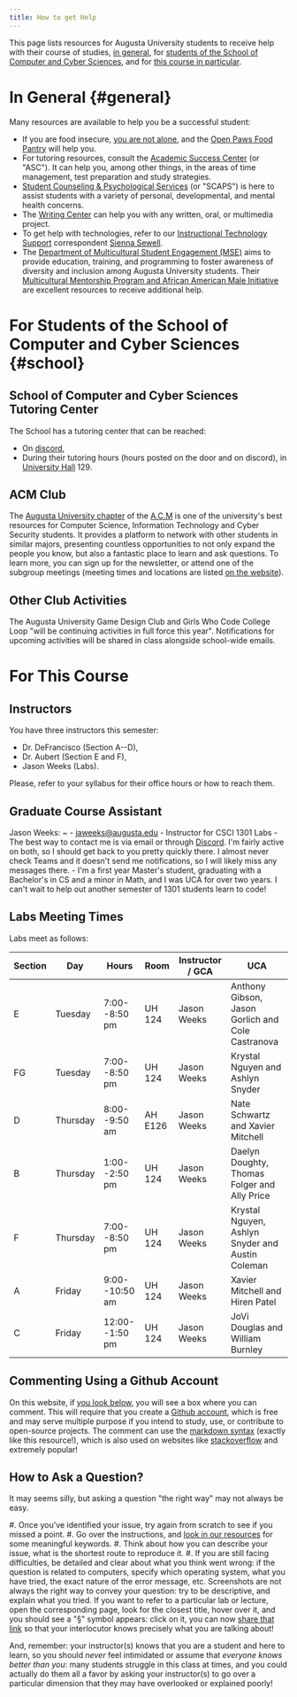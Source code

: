 ```yaml
---
title: How to get Help
---
```


This page lists resources for Augusta University students to receive help with their course of studies, [in general](#general), for [students of the School of Computer and Cyber Sciences](#school), and for [this course in particular](#course).

# In General {#general}

Many resources are available to help you be a successful student:

- If you are food insecure, [you are not alone](https://www.wjbf.com/csra-news/nearly-36-percent-of-college-students-are-hungry/), and the [Open Paws Food Pantry](https://www.augusta.edu/student-affairs/open-paws.php) will help you.
- For tutoring resources, consult the [Academic Success Center](https://www.augusta.edu/academicsuccess/) (or "ASC"). It can help you, among other things, in the areas of time management, test preparation and study strategies.
- [Student Counseling & Psychological Services](https://www.augusta.edu/counseling/) (or "SCAPS") is here to assist students with a variety of personal, developmental, and mental health concerns.
- The [Writing Center](https://www.augusta.edu/pamplin/writingcenter/) can help you with any written, oral, or multimedia project.
- To get help with technologies, refer to our [Instructional Technology Support](https://www.augusta.edu/continuity/index.php) correspondent [Sienna Sewell](https://spots.augusta.edu/sSewell/).
- The [Department of Multicultural Student Engagement (MSE)](https://www.augusta.edu/multicultural/) aims to provide education, training, and programming to foster awareness of diversity and inclusion among Augusta University students. Their [Multicultural Mentorship Program and African American Male Initiative](https://www.augusta.edu/multicultural/programming.php) are excellent resources to receive additional help.

# For Students of the School of Computer and Cyber Sciences {#school}

## School of Computer and Cyber Sciences Tutoring Center

The School has a tutoring center that can be reached:

- On [discord](https://discord.gg/AYSw3UNKEh),
- During their tutoring hours (hours posted on the door and on discord), in [University Hall](https://map.concept3d.com/?id=824#!m/268018) 129. 

<!--
Their current opening hours are:

    Tuesday: 1pm-5pm  
    Thursday: 2pm-5pm  
    Friday: 9am-12pm  
-->

## ACM Club

The [Augusta University chapter](https://spots.augusta.edu/cyberdefense) of the [A.C.M](https://www.acm.org/ "Association for Computing Machinery") is one of the university's best resources for Computer Science, Information Technology and Cyber Security students.
It provides a platform to network with other students in similar majors, presenting countless opportunities to not only expand the people you know, but also a fantastic place to learn and ask questions.
To learn more, you can sign up for the newsletter, or attend one of the subgroup meetings (meeting times and locations are listed [on the website](https://spots.augusta.edu/cyberdefense)).

## Other Club Activities

The Augusta University Game Design Club and Girls Who Code College Loop "will be continuing activities in full force this year".  Notifications for upcoming activities will be shared in class alongside school-wide emails. 

# For This Course

## Instructors

You have three instructors this semester:

- Dr. DeFrancisco (Section A--D), 
- Dr. Aubert (Section E and F),
- Jason Weeks (Labs).

Please, refer to your syllabus for their office hours or how to reach them.

## Graduate Course Assistant

Jason Weeks:
~ 
    - <jaweeks@augusta.edu>
    - Instructor for CSCI 1301 Labs
    - The best way to contact me is via email or through [Discord](http://discordapp.com/users/269850129022976000). I'm fairly active on both, so I should get back to you pretty quickly there. I almost never check Teams and it doesn't send me notifications, so I will likely miss any messages there.
    - I'm a first year Master's student, graduating with a Bachelor's in CS and a minor in Math, and I was UCA for over two years. I can't wait to help out another semester of 1301 students learn to code!

<!--
## Undergraduate Course Assistants

To be determined.
-->

<!--
The instructors and UCAs should be your first point of contact for any questions regarding the content of this class.

For this semester, your UCAs are:
-->
<!--

Please, copy the following template, paste it outside this comment (that is, after the ">" character below, and fill it with relevant information.

First Last:
~ 
    - Email.
    - Responsible for Section X's lab.
    - Also present during Section Y's lab.
    - Best way to reach me.
    - Office hours.
    - (if you feel like it, share your major or something else personal).
-->

<!-- 
For example,

Clément Aubert:
~ 
    - <caubert@augusta.edu>
    - Responsible for Section B's lab.
    - Also present during Section C and D's labs.
    - Feel free to reach out via emails or teams. I don't frequently check discord.
    - My office hours are M. & W. 10--12.
    - I have been teaching this class for many semesters, but I am always excited to meet new students and introduce you all to programming.
-->  

<!-- 
ARCHIVES

Samuel Bailey:
~ 
    - <sambailey@augusta.edu>
    - Responsible for Section A's lab.
    - Also present during Section C and D's labs.
    - The best way to reach me is through my discord [Discord](http://discordapp.com/users/233045391325528064) and email. I check both very often. I use   Teams sometimes, but the other two are the best way to reach me.
    - My office hours are currently undecided. I am waiting till I finalize other stuff before I put them in stone.
    - I am a IT student. I enjoy video games, reading books such as Brandon Sanders Mistborn, and I run the TTPRG Pathfinder 2e in my spare time.     

Jason Weeks:
~ 
    - <jaweeks@augusta.edu>
    - Responsible for Section B's lab
    - May also be present for Section C's lab
    - The best way to contact me is via email or through [Discord](http://discordapp.com/users/269850129022976000). I'm fairly active on both, so I should get back to you pretty quickly there. I almost never check Teams and it doesn't send me notifications, so I will likely miss any messages there.
    - My office hours are as follows (all are at UH 129):
        - Tuesday: 1:00pm - 5:00pm
        - Thursday: 3:00pm - 5:00pm
        - Friday: 9:00am - 12:00pm
    - I'm a fourth year Computer Science major, Math minor and a UCA for over two years now. I can't wait to help out another semester of 1301 students learn to code!
    
Artis Carter:
~ 
    - <artcarter@augusta.edu>.
    - Responsible for Section C's lab.
    - Also present during Section F's lab.
    - Best way to reach me is via [discord](http://discordapp.com/users/730957085717561364), email, or on Teams.
    - Office hours will primarily be held on discord and teams and they are Tuesday/Thursday 8:00am-10:00am and Friday 4:00pm-6:00pm.
    - I am a senior majoring in computer science and mathematics. You can find me eating Chick-fil-A or helping someone on discord.
    
David Diestelhorst:
~ 
    - <ddiestelhorst@augusta.edu>
    - Responsible for Section D's lab.
    - Also present during Section A's and Section B's labs.
    - The best ways to reach me are either by [discord](http://discordapp.com/users/399642018822750218), by email, or by teams. 
    - My office hours are Mondays 1400-1600 (online) and Wednesdays 1330-1600 (Tutoring Center). Additionaly, I will be available for tutoring on Thursdays (1500-1700) and Fridays (1015-1145) at the Academic Success Center. 
    - I'm a computer science major, but my other academic interests include anthropology and linguistics. My hobbies include videogames, tabletop RPGs, and reading. 
    
Layla Erb:
 ~ 
    - <lerb@augusta.edu>
    - Responsible for Section E's lab.
    - The best ways to reach me are either by email or on [Discord](https://discordapp.com/users/949428446281465937).
    - My office hours are 
        - Monday 3:00pm–5:00pm in UH 129.
        - Tuesday 3:00pm–5:00pm in UH 129.
     - I am a third year Computer Science student and this is my first semester as a UCA. I'm looking forward to working with you all this semester!

Richard Kelley:
~ 
    - <RIKELLEY@augusta.edu>.
    - Responsible for Section F's lab.
    - Also present during Section E's lab.
    - I typically see discord notifications first, so feel free to ping me [there](http://discordapp.com/users/434479500953124865). Email I will see but not as fast. Teams doesn't like to send me notifications.
    - Office hours are Monday and Wednesday, 4:30-6:30pm.
    - I'm a computer science major towards the end of my degree, and I'm always happy to see new computer science students and their different approaches to solving problems.

Brandon Wilburn:
~ 
    - <bwilburn@augusta.edu>
    - N/A
    - N/A
    - Discord is the easiest way to reach me, but I will also respond to emails.
    - Available  to tutor on Mondays after 3, Wednesdays after 1, and Fridays for most of the day. If you'd like in-person tutoring, please let me know so I can put it on my schedule.
    - I'm  a computer science major interested in machine learning and its applications. I'll also be learning to use the Unity game engine over the course of this year. Tutoring is a passion of mine and I like to take unique approaches to teaching to ensure students are getting help tailored to them.
 
Daelyn Doughty:
~ 
    - <daedoughty@augusta.edu>
    - Best way to reach me is via [email](mailto:daedoughty@augusta.edu)
    - Alternatively, you can reach me on [discord](http://discordapp.com/users/730957085717561364) or on Teams.
    - Office hours will be held on discord and teams and they are Tuesday/Thursday 10:00am-11:30am.
    - I am a junior majoring in computer science. You can find me skating around campus or drinking protein.

--> 

## Labs Meeting Times

Labs meet as follows:

| Section | Day | Hours | Room | Instructor / GCA | UCA
---- | ----- |  ------ | ----------| -------------| -------------
E  | Tuesday  | 7:00--8:50 pm  | UH 124  | Jason Weeks | Anthony Gibson, Jason Gorlich and Cole Castranova
FG | Tuesday  | 7:00--8:50 pm  | UH 124  | Jason Weeks | Krystal Nguyen and Ashlyn Snyder
D  | Thursday | 8:00--9:50 am  | AH E126 | Jason Weeks | Nate Schwartz and Xavier Mitchell
B  | Thursday | 1:00--2:50 pm  | UH 124  | Jason Weeks | Daelyn Doughty, Thomas Folger and Ally Price
F  | Thursday | 7:00--8:50 pm  | UH 124  | Jason Weeks | Krystal Nguyen, Ashlyn Snyder and Austin Coleman
A  | Friday   | 9:00--10:50 am | UH 124  | Jason Weeks | Xavier Mitchell and Hiren Patel
C  | Friday   | 12:00--1:50 pm | UH 124  | Jason Weeks | JoVi Douglas and William Burnley

## Commenting Using a Github Account

On this website, if [you look below](#how-is-this-page), you will see a box where you can comment.
This will require that you create a [Github account](https://github.com/login), which is free and may serve multiple purpose if you intend to study, use, or contribute to open-source projects.
The comment can use the [markdown syntax](https://commonmark.org/) (exactly like this resource!), which is also used on websites like [stackoverflow](https://stackoverflow.com/editing-help) and extremely popular!

## How to Ask a Question?

It may seems silly, but asking a question "the right way" may not always be easy.

#. Once you've identified your issue, try again from scratch to see if you missed a point.
#. Go over the instructions, and [look in our resources](https://github.com/csci-1301/csci-1301.github.io/search?q=ask+a+question) for some meaningful keywords.
#. Think about how you can describe your issue, what is the shortest route to reproduce it.
#. If you are still facing difficulties, be detailed and clear about what you think went wrong: if the question is related to computers, specify which operating system, what you have tried, the exact nature of the error message, etc. Screenshots are not always the right way to convey your question: try to be descriptive, and explain what you tried. If you want to refer to a particular lab or lecture, open the corresponding page, look for the closest title, hover over it, and you should see a "§" symbol appears: click on it, you can now [share that link](https://www.wikihow.com/Copy-and-Paste-a-Link) so that your interlocutor knows precisely what you are talking about!

And, remember: your instructor(s) knows that you are a student and here to learn, so you should _never_ feel intimidated or assume that _everyone knows better than you_: many students struggle in this class at times, and you could actually do them all a favor by asking your instructor(s) to go over a particular dimension that they may have overlooked or explained poorly!
